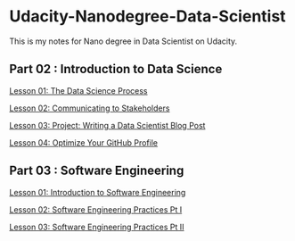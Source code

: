 # Udacity-Nanodegree-Data-Scientist
This is my notes for Nano degree in Data Scientist on Udacity.

## Part 02 : Introduction to Data Science
[Lesson 01: The Data Science Process](https://github.com/chloehuang123/udacity-nano-data-scientist/tree/main/CRISP_DM)

[Lesson 02: Communicating to Stakeholders](https://github.com/chloehuang123/udacity-nano-data-scientist/tree/main/Lesson%2002:%20Communicating%20to%20Stakeholders)

[Lesson 03: Project: Writing a Data Scientist Blog Post](https://github.com/chloehuang123/Uncovering_Insights_from_Airbnbs_Boston_Housing)

[Lesson 04: Optimize Your GitHub Profile](https://github.com/chloehuang123)

## Part 03 : Software Engineering
[Lesson 01: Introduction to Software Engineering](https://github.com/chloehuang123/udacity-nano-data-scientist/tree/main/Lesson%2001:%20Introduction%20to%20Software%20Engineering)

[Lesson 02: Software Engineering Practices Pt I](https://github.com/chloehuang123/Udacity-Nano-Degree-Data-Scientist/tree/main/Lesson%2002:%20Software%20Engineering%20Practices%20Pt%20I)

[Lesson 03: Software Engineering Practices Pt II]()
